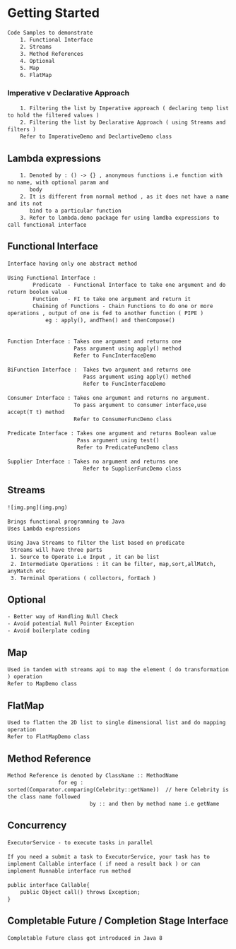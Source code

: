 # Getting Started

    Code Samples to demonstrate
        1. Functional Interface
        2. Streams
        3. Method References
        4. Optional 
        5. Map
        6. FlatMap

### Imperative v Declarative Approach

	    1. Filtering the list by Imperative approach ( declaring temp list to hold the filtered values )
        2. Filtering the list by Declarative Approach ( using Streams and filters )
        Refer to ImperativeDemo and DeclartiveDemo class

## Lambda expressions

        1. Denoted by : () -> {} , anonymous functions i.e function with no name, with optional param and
           body
        2. It is different from normal method , as it does not have a name and its not
           bind to a particular function
        3. Refer to lambda.demo package for using lamdba expressions to call functional interface



## Functional Interface

    Interface having only one abstract method

    Using Functional Interface :
            Predicate  - Functional Interface to take one argument and do return boolen value
            Function   - FI to take one argument and return it
            Chaining of Functions - Chain Functions to do one or more operations , output of one is fed to another function ( PIPE )
                eg : apply(), andThen() and thenCompose()
                
    
    Function Interface : Takes one argument and returns one
                         Pass argument using apply() method
                         Refer to FuncInterfaceDemo

    BiFunction Interface :  Takes two argument and returns one 
                            Pass argument using apply() method
                            Refer to FuncInterfaceDemo

    Consumer Interface : Takes one argument and returns no argument. 
                         To pass argument to consumer interface,use accept(T t) method
                         Refer to ConsumerFuncDemo class
    
    Predicate Interface : Takes one argument and returns Boolean value
                          Pass argument using test()
                          Refer to PredicateFuncDemo class
    
    Supplier Interface : Takes no argument and returns one
                            Refer to SupplierFuncDemo class

## Streams 

    ![img.png](img.png)
    
    Brings functional programming to Java
    Uses Lambda expressions

    Using Java Streams to filter the list based on predicate
     Streams will have three parts
     1. Source to Operate i.e Input , it can be list
     2. Intermediate Operations : it can be filter, map,sort,allMatch, anyMatch etc
     3. Terminal Operations ( collectors, forEach )

## Optional

    - Better way of Handling Null Check
    - Avoid potential Null Pointer Exception
    - Avoid boilerplate coding

## Map
    Used in tandem with streams api to map the element ( do transformation ) operation
    Refer to MapDemo class 

## FlatMap
    Used to flatten the 2D list to single dimensional list and do mapping operation
    Refer to FlatMapDemo class

## Method Reference

    Method Reference is denoted by ClassName :: MethodName
                    for eg :  sorted(Comparator.comparing(Celebrity::getName))  // here Celebrity is the class name followed
                              by :: and then by method name i.e getName


## Concurrency

    ExecutorService - to execute tasks in parallel
    
    If you need a submit a task to ExecutorService, your task has to
    implement Callable interface ( if need a result back ) or can implement Runnable interface run method

    public interface Callable{
        public Object call() throws Exception;
    }

## Completable Future / Completion Stage Interface

    Completable Future class got introduced in Java 8
    